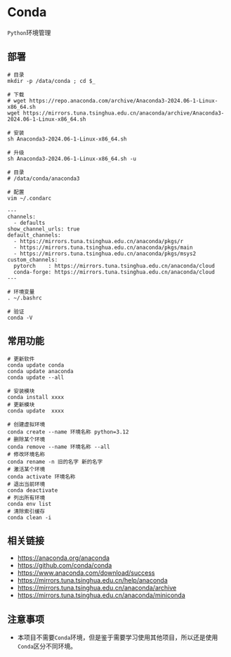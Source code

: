# Conda

`Python`环境管理

## 部署

```
# 目录
mkdir -p /data/conda ; cd $_

# 下载
# wget https://repo.anaconda.com/archive/Anaconda3-2024.06-1-Linux-x86_64.sh
wget https://mirrors.tuna.tsinghua.edu.cn/anaconda/archive/Anaconda3-2024.06-1-Linux-x86_64.sh

# 安装
sh Anaconda3-2024.06-1-Linux-x86_64.sh

# 升级
sh Anaconda3-2024.06-1-Linux-x86_64.sh -u

# 目录
# /data/conda/anaconda3

# 配置
vim ~/.condarc

---
channels:
  - defaults
show_channel_urls: true
default_channels:
  - https://mirrors.tuna.tsinghua.edu.cn/anaconda/pkgs/r
  - https://mirrors.tuna.tsinghua.edu.cn/anaconda/pkgs/main
  - https://mirrors.tuna.tsinghua.edu.cn/anaconda/pkgs/msys2
custom_channels:
  pytorch    : https://mirrors.tuna.tsinghua.edu.cn/anaconda/cloud
  conda-forge: https://mirrors.tuna.tsinghua.edu.cn/anaconda/cloud
---

# 环境变量
. ~/.bashrc

# 验证
conda -V
```

## 常用功能

```
# 更新软件
conda update conda
conda update anaconda
conda update --all

# 安装模块
conda install xxxx
# 更新模块
conda update  xxxx

# 创建虚拟环境
conda create --name 环境名称 python=3.12
# 删除某个环境
conda remove --name 环境名称 --all
# 修改环境名称
conda rename -n 旧的名字 新的名字
# 激活某个环境
conda activate 环境名称
# 退出当前环境
conda deactivate
# 列出所有环境
conda env list
# 清除索引缓存
conda clean -i
```

## 相关链接

* https://anaconda.org/anaconda
* https://github.com/conda/conda
* https://www.anaconda.com/download/success
* https://mirrors.tuna.tsinghua.edu.cn/help/anaconda
* https://mirrors.tuna.tsinghua.edu.cn/anaconda/archive
* https://mirrors.tuna.tsinghua.edu.cn/anaconda/miniconda

## 注意事项

* 本项目不需要`Conda`环境，但是鉴于需要学习使用其他项目，所以还是使用`Conda`区分不同环境。
